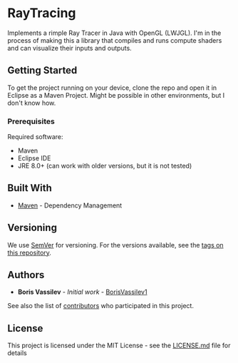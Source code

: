 # RayTracing

Implements a rimple Ray Tracer in Java with OpenGL (LWJGL). I'm in the process of making this a library that compiles and runs compute shaders and can visualize their inputs and outputs.

## Getting Started

To get the project running on your device, clone the repo and open it in Eclipse as a Maven Project. Might be possible in other environments, but I don't know how.

### Prerequisites

Required software:
* Maven
* Eclipse IDE
* JRE 8.0+ (can work with older versions, but it is not tested)

## Built With

* [Maven](https://maven.apache.org/) - Dependency Management


## Versioning

We use [SemVer](http://semver.org/) for versioning. For the versions available, see the [tags on this repository](https://github.com/your/project/tags). 

## Authors

* **Boris Vassilev** - *Initial work* - [BorisVassilev1](https://github.com/BorisVassilev1)

See also the list of [contributors](https://github.com/your/project/contributors) who participated in this project.

## License

This project is licensed under the MIT License - see the [LICENSE.md](LICENSE.md) file for details
